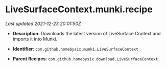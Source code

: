 # LiveSurfaceContext.munki.recipe

_Last updated 2021-12-23 20:01:50Z_

- **Description**: Downloads the latest version of LiveSurface Context and imports it into Munki.

- **Identifier**: `com.github.homebysix.munki.LiveSurfaceContext`

- **Parent Recipes**: `com.github.homebysix.download.LiveSurfaceContext`
